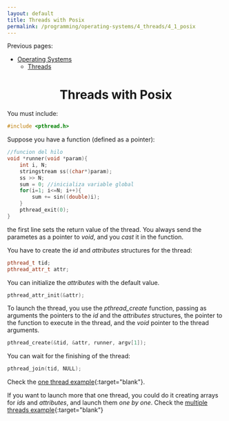 ```yaml
---
layout: default
title: Threads with Posix
permalink: /programming/operating-systems/4_threads/4_1_posix
---
```


Previous pages:

- [Operating Systems](/cstopics/programming/operating-systems)
    - [Threads](/cstopics/programming/operating-systems/4_threads)

<h1 style="text-align: center;">Threads with Posix</h1>

You must include:

``` c++
#include <pthread.h>
```

Suppose you have a function (defined as a pointer):

``` c++
//funcion del hilo
void *runner(void *param){
	int i, N;
	stringstream ss((char*)param);
	ss >> N;
	sum = 0; //inicializa variable global
	for(i=1; i<=N; i++){
		sum += sin((double)i);
	}
	pthread_exit(0);
}
```

the first line sets the return value of the thread. You always send the parametes as a pointer to *void*, and you *cast* it in the function.

You have to create the *id* and *attributes* structures for the thread:

``` c++
pthread_t tid;
pthread_attr_t attr;
```

You can initialize the *attributes* with the default value.

``` c++
pthread_attr_init(&attr);
```

To launch the thread, you use the *pthread_create* function, passing as arguments the pointers to the *id* and the *attributes* structures, the pointer to the function to execute in the thread, and the *void* pointer to the thread arguments.

``` c++
pthread_create(&tid, &attr, runner, argv[1]);
```

You can wait for the finishing of the thread:

``` c++
pthread_join(tid, NULL);
```

Check the [one thread example](https://github.com/cstopics/cstopics/blob/gh-pages/assets/code/os/crear_hilo.cpp){:target="blank"}.

If you want to launch more that one thread, you could do it creating arrays for *ids* and *attributes*, and launch them *one by one*. Check the [multiple threads example](https://github.com/cstopics/cstopics/blob/gh-pages/assets/code/os/crear_Nhilos.cpp){:target="blank"}

